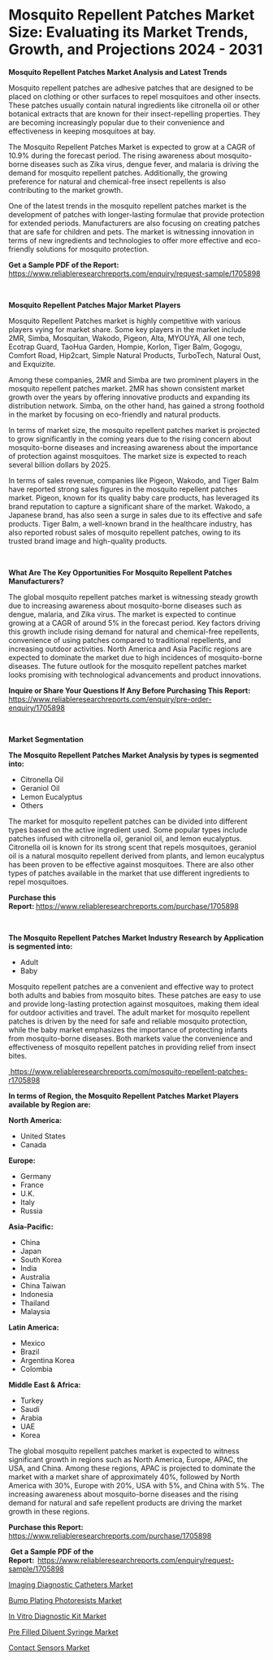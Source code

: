 <p><h1>Mosquito Repellent Patches Market Size: Evaluating its Market Trends, Growth, and Projections 2024 - 2031</h1></p><p><strong>Mosquito Repellent Patches Market Analysis and Latest Trends</strong></p>
<p><p>Mosquito repellent patches are adhesive patches that are designed to be placed on clothing or other surfaces to repel mosquitoes and other insects. These patches usually contain natural ingredients like citronella oil or other botanical extracts that are known for their insect-repelling properties. They are becoming increasingly popular due to their convenience and effectiveness in keeping mosquitoes at bay.</p><p>The Mosquito Repellent Patches Market is expected to grow at a CAGR of 10.9% during the forecast period. The rising awareness about mosquito-borne diseases such as Zika virus, dengue fever, and malaria is driving the demand for mosquito repellent patches. Additionally, the growing preference for natural and chemical-free insect repellents is also contributing to the market growth.</p><p>One of the latest trends in the mosquito repellent patches market is the development of patches with longer-lasting formulae that provide protection for extended periods. Manufacturers are also focusing on creating patches that are safe for children and pets. The market is witnessing innovation in terms of new ingredients and technologies to offer more effective and eco-friendly solutions for mosquito protection.</p></p>
<p><strong>Get a Sample PDF of the Report:&nbsp;</strong> <a href="https://www.reliableresearchreports.com/enquiry/request-sample/1705898">https://www.reliableresearchreports.com/enquiry/request-sample/1705898</a></p>
<p>&nbsp;</p>
<p><strong>Mosquito Repellent Patches Major Market Players</strong></p>
<p><p>Mosquito Repellent Patches market is highly competitive with various players vying for market share. Some key players in the market include 2MR, Simba, Mosquitan, Wakodo, Pigeon, Alta, MYOUYA, All one tech, Ecotrap Guard, TaoHua Garden, Hompie, Korlon, Tiger Balm, Gogogu, Comfort Road, Hip2cart, Simple Natural Products, TurboTech, Natural Oust, and Exquizite.</p><p>Among these companies, 2MR and Simba are two prominent players in the mosquito repellent patches market. 2MR has shown consistent market growth over the years by offering innovative products and expanding its distribution network. Simba, on the other hand, has gained a strong foothold in the market by focusing on eco-friendly and natural products.</p><p>In terms of market size, the mosquito repellent patches market is projected to grow significantly in the coming years due to the rising concern about mosquito-borne diseases and increasing awareness about the importance of protection against mosquitoes. The market size is expected to reach several billion dollars by 2025.</p><p>In terms of sales revenue, companies like Pigeon, Wakodo, and Tiger Balm have reported strong sales figures in the mosquito repellent patches market. Pigeon, known for its quality baby care products, has leveraged its brand reputation to capture a significant share of the market. Wakodo, a Japanese brand, has also seen a surge in sales due to its effective and safe products. Tiger Balm, a well-known brand in the healthcare industry, has also reported robust sales of mosquito repellent patches, owing to its trusted brand image and high-quality products.</p></p>
<p>&nbsp;</p>
<p><strong>What Are The Key Opportunities For Mosquito Repellent Patches Manufacturers?</strong></p>
<p><p>The global mosquito repellent patches market is witnessing steady growth due to increasing awareness about mosquito-borne diseases such as dengue, malaria, and Zika virus. The market is expected to continue growing at a CAGR of around 5% in the forecast period. Key factors driving this growth include rising demand for natural and chemical-free repellents, convenience of using patches compared to traditional repellents, and increasing outdoor activities. North America and Asia Pacific regions are expected to dominate the market due to high incidences of mosquito-borne diseases. The future outlook for the mosquito repellent patches market looks promising with technological advancements and product innovations.</p></p>
<p><strong>Inquire or Share Your Questions If Any Before Purchasing This Report:</strong> <a href="https://www.reliableresearchreports.com/enquiry/pre-order-enquiry/1705898">https://www.reliableresearchreports.com/enquiry/pre-order-enquiry/1705898</a></p>
<p>&nbsp;</p>
<p><strong>Market Segmentation</strong></p>
<p><strong>The Mosquito Repellent Patches Market Analysis by types is segmented into:</strong></p>
<p><ul><li>Citronella Oil</li><li>Geraniol Oil</li><li>Lemon Eucalyptus</li><li>Others</li></ul></p>
<p><p>The market for mosquito repellent patches can be divided into different types based on the active ingredient used. Some popular types include patches infused with citronella oil, geraniol oil, and lemon eucalyptus. Citronella oil is known for its strong scent that repels mosquitoes, geraniol oil is a natural mosquito repellent derived from plants, and lemon eucalyptus has been proven to be effective against mosquitoes. There are also other types of patches available in the market that use different ingredients to repel mosquitoes.</p></p>
<p><strong>Purchase this Report:&nbsp;</strong><a href="https://www.reliableresearchreports.com/purchase/1705898">https://www.reliableresearchreports.com/purchase/1705898</a></p>
<p>&nbsp;</p>
<p><strong>The Mosquito Repellent Patches Market Industry Research by Application is segmented into:</strong></p>
<p><ul><li>Adult</li><li>Baby</li></ul></p>
<p><p>Mosquito repellent patches are a convenient and effective way to protect both adults and babies from mosquito bites. These patches are easy to use and provide long-lasting protection against mosquitoes, making them ideal for outdoor activities and travel. The adult market for mosquito repellent patches is driven by the need for safe and reliable mosquito protection, while the baby market emphasizes the importance of protecting infants from mosquito-borne diseases. Both markets value the convenience and effectiveness of mosquito repellent patches in providing relief from insect bites.</p></p>
<p><a href="https://www.reliableresearchreports.com/mosquito-repellent-patches-r1705898">&nbsp;https://www.reliableresearchreports.com/mosquito-repellent-patches-r1705898</a></p>
<p><strong>In terms of Region, the Mosquito Repellent Patches Market Players available by Region are:</strong></p>
<p>
    <p> <strong> North America: </strong>
        <ul>
            <li>United States</li>
            <li>Canada</li>
        </ul>
        </p> 
    <p> <strong> Europe: </strong>
        <ul>
            <li>Germany</li>
            <li>France</li>
            <li>U.K.</li>
            <li>Italy</li>
            <li>Russia</li>
        </ul>
        </p> 
    <p> <strong> Asia-Pacific: </strong>
        <ul>
            <li>China</li>
            <li>Japan</li>
            <li>South Korea</li>
            <li>India</li>
            <li>Australia</li>
            <li>China Taiwan</li>
            <li>Indonesia</li>
            <li>Thailand</li>
            <li>Malaysia</li>
        </ul>
        </p> 
    <p> <strong> Latin America: </strong>
        <ul>
            <li>Mexico</li>
            <li>Brazil</li>
            <li>Argentina Korea</li>
            <li>Colombia</li>
        </ul>
        </p> 
    <p> <strong> Middle East & Africa: </strong>
        <ul>
            <li>Turkey</li>
            <li>Saudi</li>
            <li>Arabia</li>
            <li>UAE</li>
            <li>Korea</li>
        </ul>
    </p>
    </p>
<p><p>The global mosquito repellent patches market is expected to witness significant growth in regions such as North America, Europe, APAC, the USA, and China. Among these regions, APAC is projected to dominate the market with a market share of approximately 40%, followed by North America with 30%, Europe with 20%, USA with 5%, and China with 5%. The increasing awareness about mosquito-borne diseases and the rising demand for natural and safe repellent products are driving the market growth in these regions.</p></p>
<p><strong>Purchase this Report: </strong><a href="https://www.reliableresearchreports.com/purchase/1705898">https://www.reliableresearchreports.com/purchase/1705898</a></p>
<p>&nbsp;<strong>Get a Sample PDF of the Report:&nbsp;&nbsp;</strong><a href="https://www.reliableresearchreports.com/enquiry/request-sample/1705898">https://www.reliableresearchreports.com/enquiry/request-sample/1705898</a></p>
<p><strong></strong></p>
<p><p><a href="https://www.linkedin.com/pulse/global-imaging-diagnostic-catheters-market-size-expected-experience-nymlc">Imaging Diagnostic Catheters Market</a></p><p><a href="https://medium.com/@dan.murray5879/bump-plating-photoresists-market-a-global-and-regional-analysis-focus-on-region-country-level-d9094f1a838d">Bump Plating Photoresists Market</a></p><p><a href="https://github.com/temeroso029/Market-Research-Report-List-1/blob/main/in-vitro-diagnostic-kit-market.md">In Vitro Diagnostic Kit Market</a></p><p><a href="https://github.com/lairestrong/Market-Research-Report-List-1/blob/main/pre-filled-diluent-syringe-market.md">Pre Filled Diluent Syringe Market</a></p><p><a href="https://medium.com/@lisastevens48/contact-sensors-market-share-and-new-trends-analysis-by-its-type-application-end-use-and-6524e1d294e2">Contact Sensors Market</a></p></p>